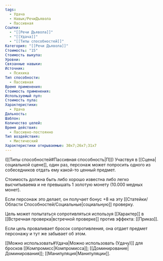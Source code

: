 ```yaml
---
tags:
  - Удача
  - Навык/РечиДъявола
  - Пассивная
Ссылки:
  - "[[Речи Дъявола]]"
  - "[[Удача]]"
  - "[[Типы способностей]]"
Категория: "[[Речи Дъявола]]"
Стоимость: "15"
Стоимость выкупа: 
Уровни: 
Связанные навыки: 
Источник:
  - Психика
Тип способности:
  - Пассивная
Время применения: 
Стоимость применения: 
Используемый пул: 
Стоимость пула: 
Характеристики:
  - Удача
Дальность: 
Шаблон: 
Количество целей: 
Время действия:
  - Пассивно-постоянно
Тип воздействия:
  - Мистический
Характеристики открываемые: 30x7;26x7;31x7
---
```

([[Типы способностей#Пассивная способность|П]]) Участвуя в [[Сцена|социальной сцене]], один раз, персонаж может попросить одного из собеседников отдать ему какой-то ценный предмет. 

Стоимость должна быть либо хорошо известна либо легко высчитываема и не превышать 1 золотую монету (10.000 медных монет). 

Если персонаж это делает, он получает бонус +8 на эту [[Статейки/Области Способностей/Социальные|социальную]] проверку. 

Цель может попытаться сопротивляться используя [[Характер]] в [[Встречная проверка|встречной проверке]] против эффекта: [[Приказ]]. 

Если цель проваливает бросок сопротивления, она отдает предмет персонажу и тут же забывает об этом. 

[[Можно использовать#Удача|Можно использовать (Удачу)]] для бросков [[Компромисс|Компромисса]]; [[Доминирование|Доминирования]]; [[Манипуляция|Манипуляции]]. 